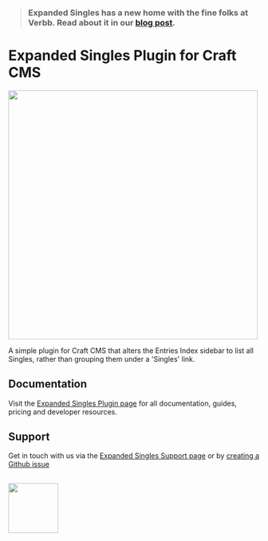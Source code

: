 > 
> ### Expanded Singles has a new home with the fine folks at Verbb. Read about it in our [blog post](https://verbb.io/blog/welcome-to-verbb).
>

# Expanded Singles Plugin for Craft CMS

<img width="500" src="https://verbb.io/uploads/plugins/expanded-singles/_800x455_crop_center-center/expanded-singles-social-card.png">

A simple plugin for Craft CMS that alters the Entries Index sidebar to list all Singles, rather than grouping them under a 'Singles' link.

## Documentation

Visit the [Expanded Singles Plugin page](https://verbb.io/craft-plugins/expanded-singles) for all documentation, guides, pricing and developer resources.

## Support

Get in touch with us via the [Expanded Singles Support page](https://verbb.io/craft-plugins/expanded-singles/support) or by [creating a Github issue](/verbb/expanded-singles/issues)

<h2></h2>

<a href="https://verbb.io" target="_blank">
  <img width="100" src="https://verbb.io/assets/img/verbb-pill.svg">
</a>


